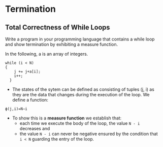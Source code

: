 # Termination

## Total Correctness of While Loops

Write a program in your programming language that contains a while loop and show termination
by exhibiting a measure function.

In the following, a is an array of integers.

```
while (i < N) 
{										
	j += j+a[i];										
	i++;
  }
``` 

* The states of the sytem can be defined as consisting of tuples (j, i) as they are the data 
that changes during the execution of the loop.  We define a function:

```
ϕ(j,i)=N−i
```

* To show this is a **measure function** we establish that:
	* each time we execute the body of the loop, the value `N - i` decreases and
	* the value `N - i` can never be negative ensured by the condition that `i < N` 
	guarding the entry of the loop.
	


